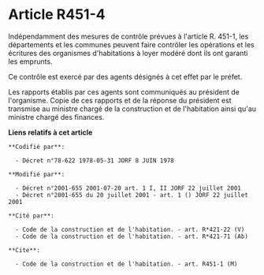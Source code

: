 # Article R451-4

Indépendamment des mesures de contrôle prévues à l'article R. 451-1, les départements et les communes peuvent faire contrôler
les opérations et les écritures des organismes d'habitations à loyer modéré dont ils ont garanti les emprunts.

Ce contrôle est exercé par des agents désignés à cet effet par le préfet.

Les rapports établis par ces agents sont communiqués au président de l'organisme. Copie de ces rapports et de la réponse du
président est transmise au ministre chargé de la construction et de l'habitation ainsi qu'au ministre chargé des finances.

**Liens relatifs à cet article**

	**Codifié par**:

	  - Décret n°78-622 1978-05-31 JORF 8 JUIN 1978

	**Modifié par**:

	  - Décret n°2001-655 2001-07-20 art. 1 I, II JORF 22 juillet 2001
	  - Décret n°2001-655 du 20 juillet 2001 - art. 1 () JORF 22 juillet 2001

	**Cité par**:

	  - Code de la construction et de l'habitation. - art. R*421-22 (V)
	  - Code de la construction et de l'habitation. - art. R*421-71 (Ab)

	**Cite**:

	  - Code de la construction et de l'habitation. - art. R451-1 (M)
